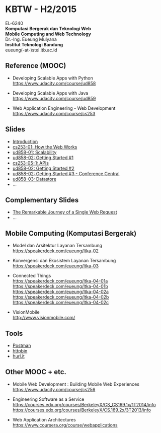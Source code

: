 KBTW - H2/2015
==============

EL-6240  
**Komputasi Bergerak dan Teknologi Web**  
**Mobile Computing and Web Technology**  
Dr.-Ing. Eueung Mulyana  
**Institut Teknologi Bandung**  
eueung(-at-)stei.itb.ac.id

Reference (MOOC)
--------------
- Developing Scalable Apps with Python    
  https://www.udacity.com/course/ud858  

- Developing Scalable Apps with Java    
  https://www.udacity.com/course/ud859  

- Web Application Engineering - Web Development   
  https://www.udacity.com/course/cs253

Slides
--------------
- [Introduction](https://speakerdeck.com/eueung/kbtw-number-1)
- [cs253-01: How the Web Works](https://speakerdeck.com/eueung/kbtw-02)
- [ud858-01: Scalability](https://speakerdeck.com/eueung/kbtw-03)
- [ud858-02: Getting Started #1](https://speakerdeck.com/eueung/kbtw-04)
- [cs253-05-1: APIs](https://speakerdeck.com/eueung/kbtw-05-1)
- [ud858-02: Getting Started #2](https://speakerdeck.com/eueung/kbtw-05-2)
- [ud858-02: Getting Started #3 - Conference Central](https://speakerdeck.com/eueung/kbtw-06)
- [ud858-03: Datastore](https://speakerdeck.com/eueung/kbtw-07)
- ...

Complementary Slides
--------------
- [The Remarkable Journey of a Single Web Request](https://speakerdeck.com/martinisoft/the-remarkable-journey-of-a-single-web-request)
- ...

Mobile Computing (Komputasi Bergerak)
--------------
- Model dan Arsitektur Layanan Tersambung   
  https://speakerdeck.com/eueung/ltka-02   

- Konvergensi dan Ekosistem Layanan Tersambung  
  https://speakerdeck.com/eueung/ltka-03

- Connected Things  
  https://speakerdeck.com/eueung/ltka-04-01a  
  https://speakerdeck.com/eueung/ltka-04-01b  
  https://speakerdeck.com/eueung/ltka-04-02a  
  https://speakerdeck.com/eueung/ltka-04-02b  
  https://speakerdeck.com/eueung/ltka-04-02c  

- VisionMobile  
  http://www.visionmobile.com/

Tools 
--------------
- [Postman](https://www.getpostman.com/)
- [httpbin](http://httpbin.org/)
- [hurl.it](https://www.hurl.it/)

Other MOOC + etc.
--------------
- Mobile Web Development : Building Mobile Web Experiences  
  https://www.udacity.com/course/cs256

- Engineering Software as a Service  
  https://courses.edx.org/courses/BerkeleyX/CS_CS169.1x/1T2014/info  
  https://courses.edx.org/courses/BerkeleyX/CS.169.2x/3T2013/info

- Web Application Architectures  
  https://www.coursera.org/course/webapplications


